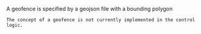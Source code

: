 A geofence is specified by a geojson file with a bounding polygon

```{note}
The concept of a geofence is not currently implemented in the control logic.
```
